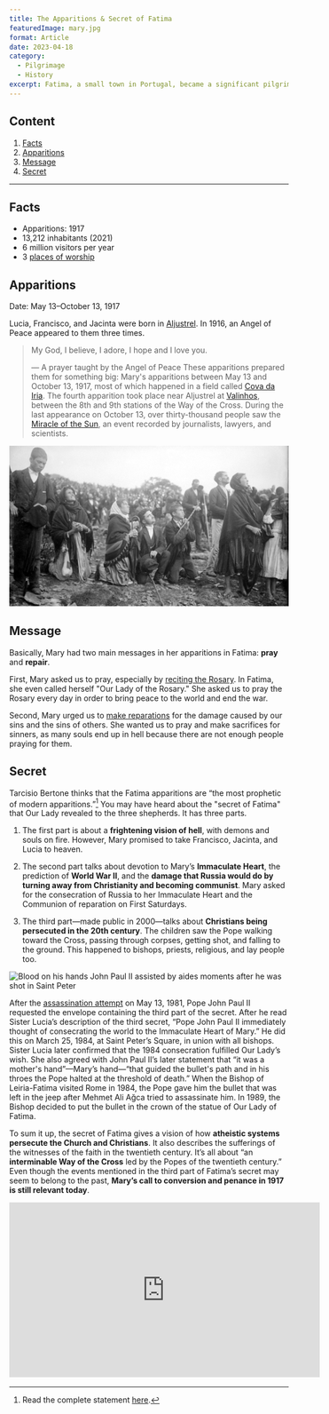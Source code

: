 ```yaml
---
title: The Apparitions & Secret of Fatima
featuredImage: mary.jpg
format: Article
date: 2023-04-18
category:
  - Pilgrimage
  - History
excerpt: Fatima, a small town in Portugal, became a significant pilgrimage site after the apparitions of the Virgin Mary in 1917 to three shepherd children. Mary's messages were simple, namely, pray the Rosary daily and make reparation for sinners. The "secret of Fatima" revealed three parts, including a vision of hell, devotion to Mary's Immaculate Heart, and the persecution of Christians. Pope John Paul II consecrated the world to the Immaculate Heart of Mary in 1984, fulfilling Mary's wish. The events described in the third part of the secret may have seemed to belong to the past, but Mary's call to conversion and penance is still relevant today.
---
```


## Content

1. [Facts](/post/fatima-apparitions/#facts)
2. [Apparitions](/post/fatima-apparitions/#apparitions)
3. [Message](/post/fatima-apparitions/#message)
4. [Secret](/post/fatima-apparitions/#secret)

---

## Facts

- Apparitions: 1917
- 13,212 inhabitants (2021)
- 6 million visitors per year
- 3 [places of worship](/post/fatima-pilgrimage/#places-of-worship)

## Apparitions

Date: May 13–October 13, 1917

Lucia, Francisco, and Jacinta were born in [Aljustrel](https://en.wikipedia.org/wiki/Aljustrel). In 1916, an Angel of Peace appeared to them three times.

> My God, I believe, I adore, I hope and I love you.
> 
> — A prayer taught by the Angel of Peace
These apparitions prepared them for something big: Mary's apparitions between May 13 and October 13, 1917, most of which happened in a field called [Cova da Iria](https://en.wikipedia.org/wiki/Cova_da_Iria). The fourth apparition took place near Aljustrel at [Valinhos](https://en.wikipedia.org/wiki/Valinhos), between the 8th and 9th stations of the Way of the Cross. During the last appearance on October 13, over thirty-thousand people saw the [Miracle of the Sun](https://aleteia.org/2021/10/13/a-scientist-describes-the-miracle-of-the-sun-at-fatima/), an event recorded by journalists, lawyers, and scientists.

![crowd looking at the Miracle of the Sun on October 13, 1917](sun.jpg 'The crowd looking at the Miracle of the Sun on October 13, 1917')

## Message

Basically, Mary had two main messages in her apparitions in Fatima: **pray** and **repair**.

First, Mary asked us to pray, especially by [reciting the Rosary](/post/7-tips-on-how-to-pray-the-rosary/). In Fatima, she even called herself "Our Lady of the Rosary." She asked us to pray the Rosary every day in order to bring peace to the world and end the war.

Second, Mary urged us to [make reparations](https://aleteia.org/2019/07/05/what-are-prayers-of-reparation/) for the damage caused by our sins and the sins of others. She wanted us to pray and make sacrifices for sinners, as many souls end up in hell because there are not enough people praying for them.

## Secret

Tarcisio Bertone thinks that the Fatima apparitions are “the most prophetic of modern apparitions.”[^1] You may have heard about the "secret of Fatima" that Our Lady revealed to the three shepherds. It has three parts.

1. The first part is about a **frightening vision of hell**, with demons and souls on fire. However, Mary promised to take Francisco, Jacinta, and Lucia to heaven.

2. The second part talks about devotion to Mary’s **Immaculate Heart**, the prediction of **World War II**, and the **damage that Russia would do by turning away from Christianity and becoming communist**. Mary asked for the consecration of Russia to her Immaculate Heart and the Communion of reparation on First Saturdays.

3. The third part—made public in 2000—talks about **Christians being persecuted in the 20th century**. The children saw the Pope walking toward the Cross, passing through corpses, getting shot, and falling to the ground. This happened to bishops, priests, religious, and lay people too.

![Blood on his hands John Paul II assisted by aides moments after he was shot in Saint Peter](jp2-shot.jpg 'Blood on his hands, Pope John Paul II is assisted by aides moments after he was shot in St. Peter\'s Square on May 13, 1981')

After the [assassination attempt](https://en.wikipedia.org/wiki/Attempted_assassination_of_Pope_John_Paul_II) on May 13, 1981, Pope John Paul II requested the envelope containing the third part of the secret. After he read Sister Lucia’s description of the third secret, “Pope John Paul II immediately thought of consecrating the world to the Immaculate Heart of Mary.” He did this on March 25, 1984, at Saint Peter’s Square, in union with all bishops. Sister Lucia later confirmed that the 1984 consecration fulfilled Our Lady’s wish. She also agreed with John Paul II’s later statement that “it was a mother's hand”—Mary’s hand—“that guided the bullet's path and in his throes the Pope halted at the threshold of death.” When the Bishop of Leiria-Fatima visited Rome in 1984, the Pope gave him the bullet that was left in the jeep after Mehmet Ali Ağca tried to assassinate him. In 1989, the Bishop decided to put the bullet in the crown of the statue of Our Lady of Fatima.

To sum it up, the secret of Fatima gives a vision of how **atheistic systems persecute the Church and Christians**. It also describes the sufferings of the witnesses of the faith in the twentieth century. It’s all about “an **interminable Way of the Cross** led by the Popes of the twentieth century.” Even though the events mentioned in the third part of Fatima’s secret may seem to belong to the past, **Mary’s call to conversion and penance in 1917 is still relevant today**.

<iframe width="560" height="315" src="https://www.youtube.com/embed/q9QO9Wxo8Ek" title="YouTube video player" frameborder="0" allow="accelerometer; autoplay; clipboard-write; encrypted-media; gyroscope; picture-in-picture; web-share" allowfullscreen></iframe>

[^1]:Read the complete statement [here](https://www.vatican.va/roman_curia/congregations/cfaith/documents/rc_con_cfaith_doc_20000626_message-fatima_en.html).
